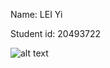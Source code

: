 Name: LEI Yi

Student id: 20493722

![alt text](http://https://github.com/leiyi777/comp3111-lab1-demo.git/lab1.png)